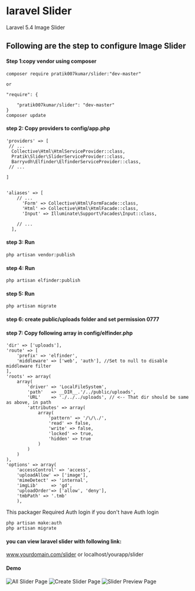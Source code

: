 # laravel Slider
Laravel 5.4 Image Slider

## Following are the step to configure Image Slider


#### Step 1:copy vendor using composer

    composer require pratik007kumar/slider:"dev-master"
    
    or
    
    "require": {
       
        "pratik007kumar/slider": "dev-master"
    }
    composer update

#### step 2: Copy providers to config/app.php

    'providers' => [
     // ...
      Collective\Html\HtmlServiceProvider::class,
      Pratik\Slider\SliderServiceProvider::class,
      Barryvdh\Elfinder\ElfinderServiceProvider::class,
     // ...

    ]


    'aliases' => [
        // ...
          'Form' => Collective\Html\FormFacade::class,
          'Html' => Collective\Html\HtmlFacade::class,
          'Input' => Illuminate\Support\Facades\Input::class,

        // ...
      ],

#### step 3: Run  
	php artisan vendor:publish
#### step 4: Run 
	php artisan elfinder:publish

#### step 5: Run  
	php artisan migrate
#### step 6: create public/uploads folder  and set permission 0777

#### step 7: Copy following array in config/elfinder.php
	'dir' => ['uploads'],
    'route' => [
        'prefix' => 'elfinder',
        'middleware' => ['web', 'auth'], //Set to null to disable middleware filter
    ],
    'roots' => array(
        array(
            'driver' => 'LocalFileSystem',
            'path'   => __DIR__.'/../public/uploads', 
            'URL'    => './../../uploads', // <-- That dir should be same as above, in path
            'attributes' => array(
                array( 
                    'pattern' => '/\/\./',
                    'read' => false,
                    'write' => false,
                    'locked' => true,
                    'hidden' => true
                )
            )
        )
    ),
    'options' => array(
        'accessControl' => 'access',
        'uploadAllow' => ['image'],
        'mimeDetect' => 'internal',
        'imgLib'     => 'gd',
        'uploadOrder'=> ['allow', 'deny'],
        'tmbPath' => '.tmb'
        ),


This packager Required Auth login
if you don't have Auth login 

	php artisan make:auth
    php artisan migrate

#### you can view laravel slider with following link:
www.yourdomain.com/slider 
or 
localhost/yourapp/slider

#### Demo

![All Slider Page](/../master/src/public/images/demo1.png?raw=true "All Slider Page")
![Create Slider Page](/../master/src/public/images/demo2.png?raw=true "Create Slider Page")
![Slider Preview Page](/../master/src/public/images/demo3.png?raw=true "Slider Preview Page")
